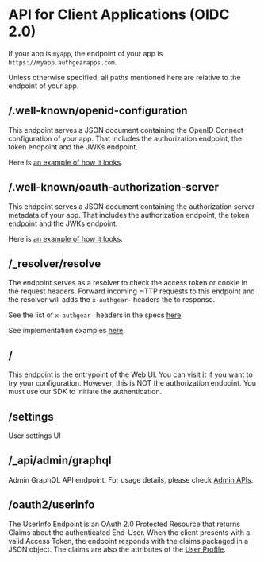 # API for Client Applications (OIDC 2.0)

If your app is `myapp`, the endpoint of your app is `https://myapp.authgearapps.com`.

Unless otherwise specified, all paths mentioned here are relative to the endpoint of your app.

## /.well-known/openid-configuration

This endpoint serves a JSON document containing the OpenID Connect configuration of your app. That includes the authorization endpoint, the token endpoint and the JWKs endpoint.

Here is [an example of how it looks](https://accounts.portal.authgearapps.com/.well-known/openid-configuration).

## /.well-known/oauth-authorization-server

This endpoint serves a JSON document containing the authorization server metadata of your app. That includes the authorization endpoint, the token endpoint and the JWKs endpoint.

Here is [an example of how it looks](https://accounts.portal.authgearapps.com/.well-known/oauth-authorization-server).

## /\_resolver/resolve

The endpoint serves as a resolver to check the access token or cookie in the request headers. Forward incoming HTTP requests to this endpoint and the resolver will adds the `x-authgear-` headers the to response.

See the list of `x-authgear-` headers in the specs [here](https://github.com/authgear/authgear-server/blob/master/docs/specs/api-resolver.md).

See implementation examples [here](../get-started/backend-integration/nginx.md).

## /

This endpoint is the entrypoint of the Web UI. You can visit it if you want to try your configuration. However, this is NOT the authorization endpoint. You must use our SDK to initiate the authentication.

## /settings

User settings UI

## /\_api/admin/graphql

Admin GraphQL API endpoint. For usage details, please check [Admin APIs](admin-api/).

## /oauth2/userinfo

The UserInfo Endpoint is an OAuth 2.0 Protected Resource that returns Claims about the authenticated End-User. When the client presents with a valid Access Token, the endpoint responds with the claims packaged in a JSON object. The claims are also the attributes of the [User Profile](../integrate/user-profile.md).&#x20;
